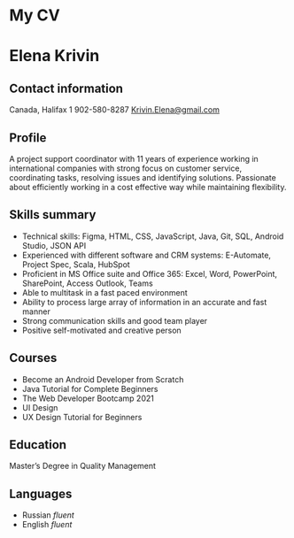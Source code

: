 # My CV
# Elena Krivin
## Contact information
Canada, Halifax
1 902-580-8287
Krivin.Elena@gmail.com
## Profile
A project support coordinator with 11 years of experience working in international companies with strong focus on customer service, coordinating tasks, resolving issues and identifying solutions. Passionate about efficiently working in a cost effective way while maintaining flexibility.
## Skills summary
- Technical skills: Figma, HTML, CSS, JavaScript, Java, Git, SQL, Android Studio, JSON API
- Experienced with different software and CRM systems: E-Automate, Project Spec, Scala, HubSpot
- Proficient in MS Office suite and Office 365: Excel, Word, PowerPoint, SharePoint, Access Outlook, Teams
- Able to multitask in a fast paced environment
- Ability to process large array of information in an accurate and fast manner
- Strong communication skills and good team player
- Positive self-motivated and creative person


## Courses

- Become an Android Developer from Scratch 
- Java Tutorial for Complete Beginners 
- The Web Developer Bootcamp 2021 
- UI Design 
- UX Design Tutorial for Beginners
## Education
Master’s Degree in Quality Management

## Languages
- Russian *fluent*
- English *fluent*